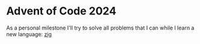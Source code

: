 ﻿# Advent of Code 2024

As a personal milestone I'll try to solve all problems that I can while I learn a new language: [zig](https://github.com/ziglang/zig)

